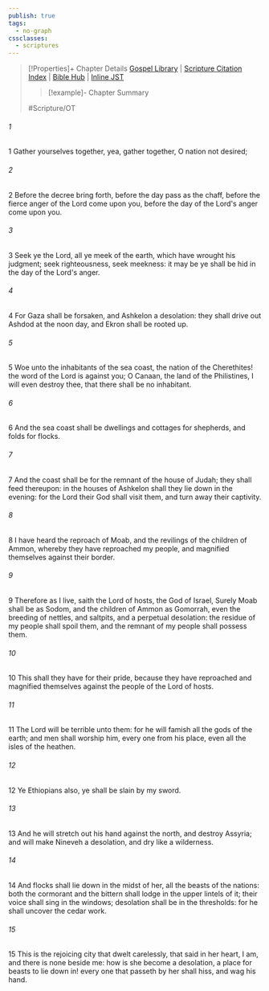 ```yaml
---
publish: true
tags:
  - no-graph
cssclasses:
  - scriptures
---
```

>[!Properties]+ Chapter Details
>[Gospel Library](https://churchofjesuschrist.org/study/scriptures/ot/zeph/2?lang=eng)    |    [Scripture Citation Index](https://scriptures.byu.edu/#08802::c08802)    |    [Bible Hub](https://biblehub.com/zephaniah/2.htm)    |    [Inline JST](https://scripturetoolbox.com/html/ic/Zephaniah/2.html)
>>[!example]- Chapter Summary
>> 
> 
>
>#Scripture/OT
###### 1
1 Gather yourselves together, yea, gather together, O nation not desired;
###### 2
2 Before the decree bring forth, before the day pass as the chaff, before the fierce anger of the Lord come upon you, before the day of the Lord's anger come upon you.
###### 3
3 Seek ye the Lord, all ye meek of the earth, which have wrought his judgment; seek righteousness, seek meekness: it may be ye shall be hid in the day of the Lord's anger.
###### 4
4 For Gaza shall be forsaken, and Ashkelon a desolation: they shall drive out Ashdod at the noon day, and Ekron shall be rooted up.
###### 5
5 Woe unto the inhabitants of the sea coast, the nation of the Cherethites! the word of the Lord is against you; O Canaan, the land of the Philistines, I will even destroy thee, that there shall be no inhabitant.
###### 6
6 And the sea coast shall be dwellings and cottages for shepherds, and folds for flocks.
###### 7
7 And the coast shall be for the remnant of the house of Judah; they shall feed thereupon: in the houses of Ashkelon shall they lie down in the evening: for the Lord their God shall visit them, and turn away their captivity.
###### 8
8 I have heard the reproach of Moab, and the revilings of the children of Ammon, whereby they have reproached my people, and magnified themselves against their border.
###### 9
9 Therefore as I live, saith the Lord of hosts, the God of Israel, Surely Moab shall be as Sodom, and the children of Ammon as Gomorrah, even the breeding of nettles, and saltpits, and a perpetual desolation: the residue of my people shall spoil them, and the remnant of my people shall possess them.
###### 10
10 This shall they have for their pride, because they have reproached and magnified themselves against the people of the Lord of hosts.
###### 11
11 The Lord will be terrible unto them: for he will famish all the gods of the earth; and men shall worship him, every one from his place, even all the isles of the heathen.
###### 12
12 Ye Ethiopians also, ye shall be slain by my sword.
###### 13
13 And he will stretch out his hand against the north, and destroy Assyria; and will make Nineveh a desolation, and dry like a wilderness.
###### 14
14 And flocks shall lie down in the midst of her, all the beasts of the nations: both the cormorant and the bittern shall lodge in the upper lintels of it; their voice shall sing in the windows; desolation shall be in the thresholds: for he shall uncover the cedar work.
###### 15
15 This is the rejoicing city that dwelt carelessly, that said in her heart, I am, and there is none beside me: how is she become a desolation, a place for beasts to lie down in! every one that passeth by her shall hiss, and wag his hand.
